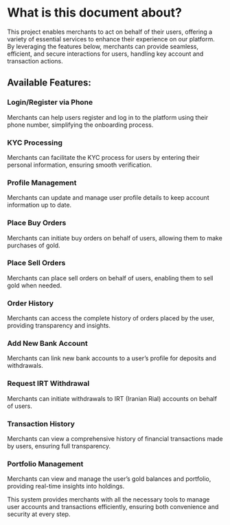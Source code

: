 
# What is this document about?

This project enables merchants to act on behalf of their users, offering a variety of essential services to enhance their experience on our platform. By leveraging the features below, merchants can provide seamless, efficient, and secure interactions for users, handling key account and transaction actions.

## Available Features:

### Login/Register via Phone
Merchants can help users register and log in to the platform using their phone number, simplifying the onboarding process.

### KYC Processing
Merchants can facilitate the KYC process for users by entering their personal information, ensuring smooth verification.

### Profile Management
Merchants can update and manage user profile details to keep account information up to date.

### Place Buy Orders
Merchants can initiate buy orders on behalf of users, allowing them to make purchases of gold.

### Place Sell Orders
Merchants can place sell orders on behalf of users, enabling them to sell gold when needed.

### Order History
Merchants can access the complete history of orders placed by the user, providing transparency and insights.

### Add New Bank Account
Merchants can link new bank accounts to a user’s profile for deposits and withdrawals.

### Request IRT Withdrawal
Merchants can initiate withdrawals to IRT (Iranian Rial) accounts on behalf of users.

### Transaction History
Merchants can view a comprehensive history of financial transactions made by users, ensuring full transparency.

### Portfolio Management
Merchants can view and manage the user’s gold balances and portfolio, providing real-time insights into holdings.

This system provides merchants with all the necessary tools to manage user accounts and transactions efficiently, ensuring both convenience and security at every step.
